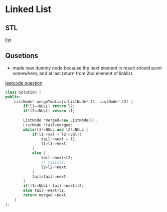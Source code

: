 # Linked List

## STL
[list](https://cplusplus.com/reference/list/list/)

## Qusetions

- made new dummy node because the next element in result should point
  somewhere, and at last return from 2nd element of linklist.

[leetcode question](https://leetcode.com/problems/merge-two-sorted-lists)
```cpp
class Solution {
public:
    ListNode* mergeTwoLists(ListNode* l1, ListNode* l2) {
        if(l1==NULL) return l2;
        if(l2==NULL) return l1;
        
        ListNode *merged=new ListNode(0);
        ListNode *tail=merged;
        while(l1!=NULL and l2!=NULL){
            if(l1->val < l2->val){
                tail->next = l1;
                l1=l1->next;
            }
            else {
                tail->next=l2;
                // tail=l2;
                l2=l2->next;
            }
            tail=tail->next;
        }
        if(l1==NULL) tail->next=l2;
        else tail->next=l1;
        return merged->next;
    }
};
```
